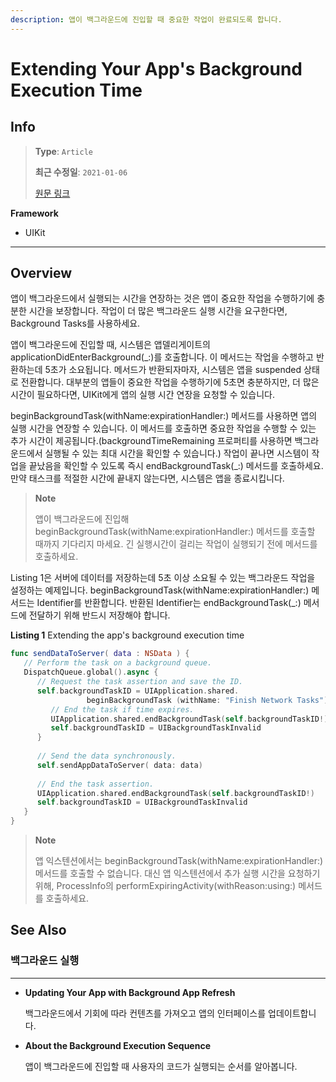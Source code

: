 ```yaml
---
description: 앱이 백그라운드에 진입할 때 중요한 작업이 완료되도록 합니다.
---
```


# Extending Your App's Background Execution Time

## Info
> **Type**: `Article`
>
> **최근 수정일**: `2021-01-06`
>
> [원문 링크](https://developer.apple.com/documentation/uikit/app_and_environment/scenes/preparing_your_ui_to_run_in_the_background/extending_your_app_s_background_execution_time)

**Framework**

- UIKit

---

## Overview

앱이 백그라운드에서 실행되는 시간을 연장하는 것은 앱이 중요한 작업을 수행하기에 충분한 시간을 보장합니다. 작업이 더 많은 백그라운드 실행 시간을 요구한다면, Background Tasks를 사용하세요.

앱이 백그라운드에 진입할 때, 시스템은 앱델리게이트의 applicationDidEnterBackground(_:)를 호출합니다. 이 메서드는 작업을 수행하고 반환하는데 5초가 소요됩니다. 메서드가 반환되자마자, 시스템은 앱을 suspended 상태로 전환합니다. 대부분의 앱들이 중요한 작업을 수행하기에 5초면 충분하지만, 더 많은 시간이 필요하다면, UIKit에게 앱의 실행 시간 연장을 요청할 수 있습니다.

beginBackgroundTask(withName:expirationHandler:) 메서드를 사용하면 앱의 실행 시간을 연장할 수 있습니다. 이 메서드를 호출하면 중요한 작업을 수행할 수 있는 추가 시간이 제공됩니다.(backgroundTimeRemaining 프로퍼티를 사용하면 백그라운드에서 실행될 수 있는 최대 시간을 확인할 수 있습니다.) 작업이 끝나면 시스템이 작업을 끝났음을 확인할 수 있도록 즉시 endBackgroundTask(_:) 메서드를 호출하세요. 만약 태스크를 적절한 시간에 끝내지 않는다면, 시스템은 앱을 종료시킵니다.

> **Note**
>
> 앱이 백그라운드에 진입해 beginBackgroundTask(withName:expirationHandler:) 메서드를 호출할 때까지 기다리지 마세요. 긴 실행시간이 걸리는 작업이 실행되기 전에 메서드를 호출하세요.

Listing 1은 서버에 데이터를 저장하는데 5초 이상 소요될 수 있는 백그라운드 작업을 설정하는 예제입니다. beginBackgroundTask(withName:expirationHandler:) 메서드는 Identifier를 반환합니다. 반환된 Identifier는 endBackgroundTask(_:) 메서드에 전달하기 위해 반드시 저장해야 합니다.

**Listing 1** Extending the app's background execution time

```swift
func sendDataToServer( data : NSData ) {
   // Perform the task on a background queue.
   DispatchQueue.global().async {
      // Request the task assertion and save the ID.
      self.backgroundTaskID = UIApplication.shared.
                 beginBackgroundTask (withName: "Finish Network Tasks") {
         // End the task if time expires.
         UIApplication.shared.endBackgroundTask(self.backgroundTaskID!)
         self.backgroundTaskID = UIBackgroundTaskInvalid
      }
            
      // Send the data synchronously.
      self.sendAppDataToServer( data: data)
            
      // End the task assertion.
      UIApplication.shared.endBackgroundTask(self.backgroundTaskID!)
      self.backgroundTaskID = UIBackgroundTaskInvalid
   }
}
```

> **Note**
>
> 앱 익스텐션에서는 beginBackgroundTask(withName:expirationHandler:) 메서드를 호출할 수 없습니다. 대신 앱 익스텐션에서 추가 실행 시간을 요청하기 위해, ProcessInfo의 performExpiringActivity(withReason:using:) 메서드를 호출하세요.

## See Also

### 백그라운드 실행

---

- **Updating Your App with Background App Refresh**

  백그라운드에서 기회에 따라 컨텐츠를 가져오고 앱의 인터페이스를 업데이트합니다.

- **About the Background Execution Sequence**

  앱이 백그라운드에 진입할 때 사용자의 코드가 실행되는 순서를 알아봅니다.